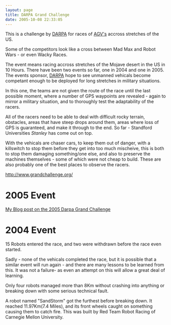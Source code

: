 ```yaml
---
layout: page
title: DARPA Grand Challenge
date: 2005-10-08 22:33:05
---
```

This is a challenge by <a class="wiki" href="/wiki/darpa.html" title="Defense Advanced Research Projects Agency">DARPA</a> for races of <a class="wiki" href="/wiki/agv.html" title="Automated Guided Vehical">AGV's</a> accross stretches of the US.

Some of the competitors look like a cross between Mad Max and Robot Wars - or even Wacky Races.

The event means racing accross stretches of the Mojave desert in the US in 10 Hours. There have been two events so far, one in 2004 and one in 2005. The events sponsor, <a class="wiki" href="/wiki/darpa.html" title="Defense Advanced Research Projects Agency">DARPA</a> hope to see unmanned vehicals become competant enough to be deployed for long stretches in military situations.

In this one, the teams are not given the route of the race until the last possible moment, where a number of GPS waypoints are revealed - again to mirror a military situation, and to thoroughly test the adaptability of the racers.

All of the racers need to be able to deal with difficult rocky terrain, obstacles, areas that have steep drops around them, areas where loss of GPS is guaranteed, and make it through to the end. So far - Standford Universities <em>Stanley</em> has come out on top.

With the vehicals are chaser cars, to keep them out of danger, with a killswitch to stop them before they get into too much mischeive, this is both to stop them damaging something/one else, and also to preserve the machines themselves - some of which were not cheap to build. These are also probably one of the best places to observe the racers.

<http://www.grandchallenge.org/>

<h1  id="Event">2005 Event</h1>

<a class="wiki" href="{% post_url 2005-10-08-more-info-on-the-darpa-grand-challenge-result %}">My Blog post on the 2005 Darpa Grand Challenge</a>

<h1  id="Event_2">2004 Event</h1>
15 Robots entered the race, and two were withdrawn before the race even started.

Sadly - none of the vehicals completed the race, but it is possible that a similar event will run again - and there are many lessons to be learned from this.  It was not a failure- as even an attempt on this will allow a great deal of learning.

Only four robots managed more than 8Km without crashing into anything or breaking down with some serious technical fault.

A robot named "SandStorm" got the furthest before breaking down.  It reached 11.97Km(7.4 Miles), and its front wheels caught on something causing them to catch fire.  This was built by Red Team Robot Racing of Carnegie Mellon University.
